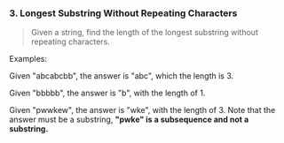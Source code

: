 ### 3. Longest Substring Without Repeating Characters
>Given a string, find the length of the longest substring without repeating characters.

Examples:

Given "abcabcbb", the answer is "abc", which the length is 3.

Given "bbbbb", the answer is "b", with the length of 1.

Given "pwwkew", the answer is "wke", with the length of 3. 
Note that the answer must be a substring, **"pwke" is a subsequence and not a substring.**